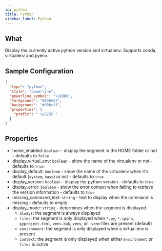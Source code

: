 ```yaml
---
id: python
title: Python
sidebar_label: Python
---
```


## What

Display the currently active python version and virtualenv.
Supports conda, virtualenv and pyenv.

## Sample Configuration

```json
{
  "type": "python",
  "style": "powerline",
  "powerline_symbol": "\uE0B0",
  "foreground": "#100e23",
  "background": "#906cff",
  "properties": {
    "prefix": " \uE235 "
  }
}
```

## Properties

- home_enabled: `boolean` - display the segment in the HOME folder or not - defaults to `false`
- display_virtual_env: `boolean` - show the name of the virtualenv or not - defaults to `true`
- display_default: `boolean` - show the name of the virtualenv when it's default (`system`, `base`)
or not - defaults to `true`
- display_version: `boolean` - display the python version - defaults to `true`
- display_error: `boolean` - show the error context when failing to retrieve the version information - defaults to `true`
- missing_command_text: `string` - text to display when the command is missing - defaults to empty
- display_mode: `string` - determines when the segment is displayed
  - `always`: the segment is always displayed
  - `files`: the segment is only displayed when `*.py`, `*.ipynb`, `pyproject.toml`, `venv.bak`, `venv`, or `.venv`
    files are present (default)
  - `environment`: the segment is only displayed when a virtual env is present
  - `context`: the segment is only displayed when either `environment` or `files` is active
